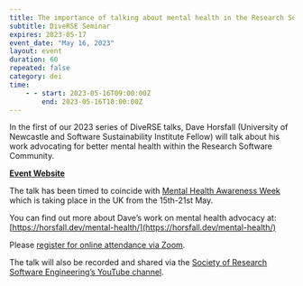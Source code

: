 ```yaml
---
title: The importance of talking about mental health in the Research Software Engineering community
subtitle: DiveRSE Seminar
expires: 2023-05-17
event_date: "May 16, 2023"
layout: event
duration: 60
repeated: false
category: dei
time:
    - - start: 2023-05-16T09:00:00Z
        end: 2023-05-16T10:00:00Z
---
```


In the first of our 2023 series of DiveRSE talks, Dave Horsfall (University of Newcastle and Software
Sustainability Institute Fellow) will talk about his work advocating for better mental health within the
Research Software Community.

[**Event Website**](https://diverse-rse.github.io/events/2023-05-16)

The talk has been timed to coincide with [Mental Health Awareness Week](https://www.mentalhealth.org.uk/our-work/public-engagement/mental-health-awareness-week-about) which is taking place in the
UK from the 15th-21st May.

You can find out more about Dave’s work on mental health advocacy at: [https://horsfall.dev/mental-health/](https://horsfall.dev/mental-health/)

Please [register for online attendance via Zoom](https://imperial-ac-uk.zoom.us/meeting/register/tJMuf-CrqTkuGdZFrZkMGqB_TsM3nsRVKSYl#/registration). 

The talk will also be recorded and shared via the
[Society of Research Software Engineering’s YouTube channel](https://www.youtube.com/@societyofresearchsoftwaree5863).

